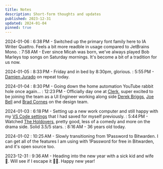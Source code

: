 ```yaml
---
title: Notes
description: Short-form thoughts and updates
published: 2023-12-31
updated: 2024-01-04
pinned: true
---
```


2024-01-06
: 6:38 PM - Switched up the primary font family here to IA Writer Quattro. Feels a bit more readble in usage compared to JetBrains Mono.
: 7:58 AM - Ever since Micah was born, we've always played Bob Marleys top songs on Saturday mornings. It's become a bit of a tradition for us now.

2024-01-05
: 8:33 PM - Friday and in bed by 8:30pm, glorious.
: 5:55 PM - [Damien Jurado](https://www.youtube.com/channel/UCyVlO8RAg7i0C5h4Wy2QRAw) on repeat today.

2024-01-04
: 8:30 PM - Going down the home automation YouTube rabbit hole once again...
: 12:23 PM - Officially day one at [Clerk](https://clerk.com/), super excited to be joining the team as a UI Engineer working along side [Derek Briggs](https://twitter.com/PixelJanitor), [Joe Bell](https://twitter.com/joebell_) and [Brad Cornes](https://twitter.com/bradlc) on the design team.

2024-01-03
: 6:18 PM - Setting up a new work computer and still happy with my [VS Code settings](https://gist.github.com/alexcarpenter/fc13caa55f02af46b2b83a7ebe29d256) that I had saved for myself previously.
: 5:44 PM - Watched [The Holdovers](https://www.imdb.com/title/tt14849194/), pretty good, less of a comedy and more on the drama side. Solid 3.5/5 stars.
: 8:16 AM - 36 years old today.

2024-01-02
: 10:25 AM - Slowly transitioning from 1Password to Bitwarden. I can get all of the features I am using with 1Password for free in Bitwarden, and it's open source too.

2023-12-31
: 9:36 AM - Heading into the new year with a sick kid and wife 🫠. Will see if I escape it 🤞🏻. Happy new year!
